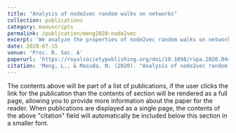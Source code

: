 ```yaml
---
title: "Analysis of node2vec random walks on networks"
collection: publications
category: manuscripts
permalink: /publication/meng2020-node2vec
excerpt: 'We analyze the properties of node2vec random walks on networks.'
date: 2020-07-15
venue: 'Proc. R. Soc. A'
paperurl: 'https://royalsocietypublishing.org/doi/10.1098/rspa.2020.0447'
citation: 'Meng, L., & Masuda, N. (2020). "Analysis of node2vec random walks on networks." <i>Proc. R. Soc. A</i>, 476:20200447.'
---
```

The contents above will be part of a list of publications, if the user clicks the link for the publication than the contents of section will be rendered as a full page, allowing you to provide more information about the paper for the reader. When publications are displayed as a single page, the contents of the above "citation" field will automatically be included below this section in a smaller font.
